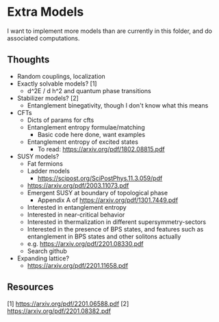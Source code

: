 # Extra Models

I want to implement more models than are currently in this folder, and do associated computations.

## Thoughts
* Random couplings, localization
* Exactly solvable models? [1]
    * d^2E / d h^2 and quantum phase transitions
* Stabilizer models? [2]
    * Entanglement binegativity, though I don't know what this means
* CFTs
    * Dicts of params for cfts
    * Entanglement entropy formulae/matching
        * Basic code here done, want examples
    * Entanglement entropy of excited states
        * To read: https://arxiv.org/pdf/1802.08815.pdf
* SUSY models?
    * Fat fermions
    * Ladder models
        * https://scipost.org/SciPostPhys.11.3.059/pdf
	* https://arxiv.org/pdf/2003.11073.pdf
    * Emergent SUSY at boundary of topological phase
        * Appendix A of https://arxiv.org/pdf/1301.7449.pdf
    * Interested in entanglement entropy
    * Interested in near-critical behavior
    * Interested in thermalization in different supersymmetry-sectors
    * Interested in the presence of BPS states, and features such as entanglement in BPS states and other solitons actually
	* e.g. https://arxiv.org/pdf/2201.08330.pdf
	* Search github
* Expanding lattice?
    * https://arxiv.org/pdf/2201.11658.pdf

## Resources
[1] https://arxiv.org/pdf/2201.06588.pdf
[2] https://arxiv.org/pdf/2201.08382.pdf
